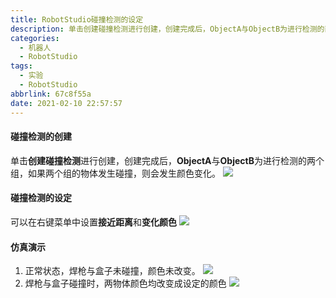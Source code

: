 ```yaml
---
title: RobotStudio碰撞检测的设定
description: 单击创建碰撞检测进行创建，创建完成后，ObjectA与ObjectB为进行检测的两个组，如果两个组的物体发生碰撞，则会发生颜色变化。
categories:
  - 机器人
  - RobotStudio
tags:
  - 实验
  - RobotStudio
abbrlink: 67c8f55a
date: 2021-02-10 22:57:57
---
```


#### 碰撞检测的创建
单击**创建碰撞检测**进行创建，创建完成后，**ObjectA**与**ObjectB**为进行检测的两个组，如果两个组的物体发生碰撞，则会发生颜色变化。
![](https://img.mahaofei.com/img/202112231600684-robotstudio-crash-1.png)

#### 碰撞检测的设定
可以在右键菜单中设置**接近距离**和**变化颜色**
![](https://img.mahaofei.com/img/202112231600582-robotstudio-crash-2.png)

#### 仿真演示
1. 正常状态，焊枪与盒子未碰撞，颜色未改变。
![](https://img.mahaofei.com/img/202112231600008-robotstudio-crash-3.png)
2. 焊枪与盒子碰撞时，两物体颜色均改变成设定的颜色
![](https://img.mahaofei.com/img/202112231601016-robotstudio-crash-4.png)